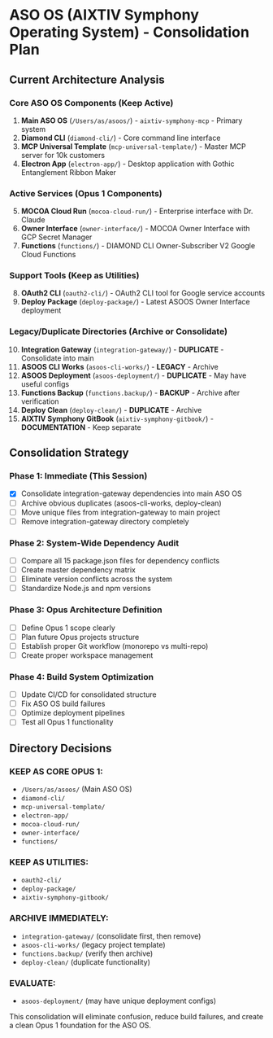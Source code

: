 # ASO OS (AIXTIV Symphony Operating System) - Consolidation Plan

## Current Architecture Analysis

### Core ASO OS Components (Keep Active)
1. **Main ASO OS** (`/Users/as/asoos/`) - `aixtiv-symphony-mcp` - Primary system
2. **Diamond CLI** (`diamond-cli/`) - Core command line interface  
3. **MCP Universal Template** (`mcp-universal-template/`) - Master MCP server for 10k customers
4. **Electron App** (`electron-app/`) - Desktop application with Gothic Entanglement Ribbon Maker

### Active Services (Opus 1 Components)
5. **MOCOA Cloud Run** (`mocoa-cloud-run/`) - Enterprise interface with Dr. Claude
6. **Owner Interface** (`owner-interface/`) - MOCOA Owner Interface with GCP Secret Manager
7. **Functions** (`functions/`) - DIAMOND CLI Owner-Subscriber V2 Google Cloud Functions

### Support Tools (Keep as Utilities)
8. **OAuth2 CLI** (`oauth2-cli/`) - OAuth2 CLI tool for Google service accounts
9. **Deploy Package** (`deploy-package/`) - Latest ASOOS Owner Interface deployment

### Legacy/Duplicate Directories (Archive or Consolidate)
10. **Integration Gateway** (`integration-gateway/`) - **DUPLICATE** - Consolidate into main
11. **ASOOS CLI Works** (`asoos-cli-works/`) - **LEGACY** - Archive
12. **ASOOS Deployment** (`asoos-deployment/`) - **DUPLICATE** - May have useful configs
13. **Functions Backup** (`functions.backup/`) - **BACKUP** - Archive after verification
14. **Deploy Clean** (`deploy-clean/`) - **DUPLICATE** - Archive
15. **AIXTIV Symphony GitBook** (`aixtiv-symphony-gitbook/`) - **DOCUMENTATION** - Keep separate

## Consolidation Strategy

### Phase 1: Immediate (This Session)
- [x] Consolidate integration-gateway dependencies into main ASO OS
- [ ] Archive obvious duplicates (asoos-cli-works, deploy-clean)
- [ ] Move unique files from integration-gateway to main project
- [ ] Remove integration-gateway directory completely

### Phase 2: System-Wide Dependency Audit
- [ ] Compare all 15 package.json files for dependency conflicts
- [ ] Create master dependency matrix
- [ ] Eliminate version conflicts across the system
- [ ] Standardize Node.js and npm versions

### Phase 3: Opus Architecture Definition  
- [ ] Define Opus 1 scope clearly
- [ ] Plan future Opus projects structure
- [ ] Establish proper Git workflow (monorepo vs multi-repo)
- [ ] Create proper workspace management

### Phase 4: Build System Optimization
- [ ] Update CI/CD for consolidated structure
- [ ] Fix ASO OS build failures
- [ ] Optimize deployment pipelines
- [ ] Test all Opus 1 functionality

## Directory Decisions

### KEEP AS CORE OPUS 1:
- `/Users/as/asoos/` (Main ASO OS)
- `diamond-cli/`
- `mcp-universal-template/`
- `electron-app/`
- `mocoa-cloud-run/`
- `owner-interface/`
- `functions/`

### KEEP AS UTILITIES:
- `oauth2-cli/`
- `deploy-package/`
- `aixtiv-symphony-gitbook/`

### ARCHIVE IMMEDIATELY:
- `integration-gateway/` (consolidate first, then remove)
- `asoos-cli-works/` (legacy project template)
- `functions.backup/` (verify then archive)
- `deploy-clean/` (duplicate functionality)

### EVALUATE:
- `asoos-deployment/` (may have unique deployment configs)

This consolidation will eliminate confusion, reduce build failures, and create a clean Opus 1 foundation for the ASO OS.